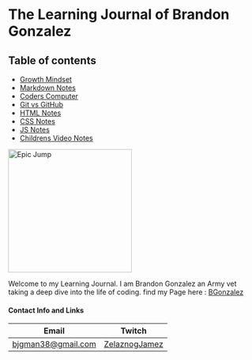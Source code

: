# The Learning Journal of Brandon Gonzalez



## Table of contents
- [Growth Mindset](growth-mindset.md)
- [Markdown Notes](markdown-notes.md)
- [Coders Computer](coders-computer.md)
- [Git vs GitHub](git-github.md)
- [HTML Notes](html-notes.md)
- [CSS Notes](css-notes.md)
- [JS Notes](js-notes.md)
- [Childrens Video Notes](logic-notes.md)



<img src="jump.jpg" alt="Epic Jump" width="250" height="250">

Welcome to my Learning Journal. I am Brandon Gonzalez an Army vet taking a deep dive into the life of coding. find my Page here : [BGonzalez](https://bjgman12.github.io/learning-journal)



#### Contact Info and Links

**Email**|**Twitch** 
---------|----------
bjgman38@gmail.com|[ZelaznogJamez](http://www.twitch.tv/zelaznogjamez)



